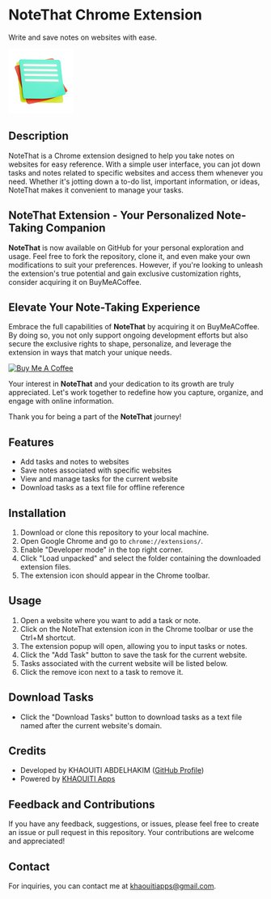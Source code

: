 # NoteThat Chrome Extension

Write and save notes on websites with ease.

![NoteThat Logo](images/icon128.png)

## Description

NoteThat is a Chrome extension designed to help you take notes on websites for easy reference. With a simple user interface, you can jot down tasks and notes related to specific websites and access them whenever you need. Whether it's jotting down a to-do list, important information, or ideas, NoteThat makes it convenient to manage your tasks.

## NoteThat Extension - Your Personalized Note-Taking Companion

**NoteThat** is now available on GitHub for your personal exploration and usage. Feel free to fork the repository, clone it, and even make your own modifications to suit your preferences. However, if you're looking to unleash the extension's true potential and gain exclusive customization rights, consider acquiring it on BuyMeACoffee.

## Elevate Your Note-Taking Experience

Embrace the full capabilities of **NoteThat** by acquiring it on BuyMeACoffee. By doing so, you not only support ongoing development efforts but also secure the exclusive rights to shape, personalize, and leverage the extension in ways that match your unique needs.

[![Buy Me A Coffee](https://img.buymeacoffee.com/button-api/?text=Buy%20me%20a%20coffee&emoji=&slug=your-coffee-link&button_colour=FFDD00&font_colour=000000&font_family=Cookie&outline_colour=000000&coffee_colour=ffffff)](https://www.buymeacoffee.com/kh.abdelhakim/e/161216)

Your interest in **NoteThat** and your dedication to its growth are truly appreciated. Let's work together to redefine how you capture, organize, and engage with online information.

Thank you for being a part of the **NoteThat** journey!

## Features

- Add tasks and notes to websites
- Save notes associated with specific websites
- View and manage tasks for the current website
- Download tasks as a text file for offline reference

## Installation

1. Download or clone this repository to your local machine.
2. Open Google Chrome and go to `chrome://extensions/`.
3. Enable "Developer mode" in the top right corner.
4. Click "Load unpacked" and select the folder containing the downloaded extension files.
5. The extension icon should appear in the Chrome toolbar.

## Usage

1. Open a website where you want to add a task or note.
2. Click on the NoteThat extension icon in the Chrome toolbar or use the Ctrl+M shortcut.
3. The extension popup will open, allowing you to input tasks or notes.
4. Click the "Add Task" button to save the task for the current website.
5. Tasks associated with the current website will be listed below.
6. Click the remove icon next to a task to remove it.

## Download Tasks

- Click the "Download Tasks" button to download tasks as a text file named after the current website's domain.

## Credits

- Developed by KHAOUITI ABDELHAKIM ([GitHub Profile](https://github.com/khaouitiabdelhakim))
- Powered by [KHAOUITI Apps](https://khaouitiapps.web.app/)

## Feedback and Contributions

If you have any feedback, suggestions, or issues, please feel free to create an issue or pull request in this repository. Your contributions are welcome and appreciated!

## Contact

For inquiries, you can contact me at [khaouitiapps@gmail.com](mailto:khaouitiapps@gmail.com).



